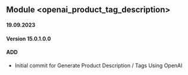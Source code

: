 ## Module <openai_product_tag_description>

#### 19.09.2023
#### Version 15.0.1.0.0
#### ADD
- Initial commit for Generate Product Description / Tags Using OpenAI
